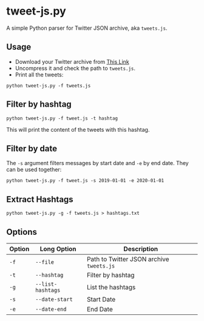 # tweet-js.py #

A simple Python parser for Twitter JSON archive, aka `tweets.js`.


## Usage ##

- Download your Twitter archive from [This Link](https://x.com/settings/download_your_data)
- Uncompress it and check the path to `tweets.js`.
- Print all the tweets:

```
python tweet-js.py -f tweets.js
```


## Filter by hashtag ##

```
python tweet-js.py -f tweet.js -t hashtag
```

This will print the content of the tweets with this hashtag.


## Filter by date ##

The `-s` argument filters messages by start date and `-e` by end date. They can be used together:

```
python tweet-js.py -f tweet.js -s 2019-01-01 -e 2020-01-01
```

## Extract Hashtags ##

```
python tweet-js.py -g -f tweets.js > hashtags.txt
```

## Options ##

| Option | Long Option | Description |
| - | - | - |
| `-f` | `--file` | Path to Twitter JSON archive  `tweets.js` |
| `-t` | `--hashtag` | Filter by hashtag |
| `-g` | `--list-hashtags` | List the hashtags |
| `-s` | `--date-start` | Start Date |
| `-e` | `--date-end` | End Date |
